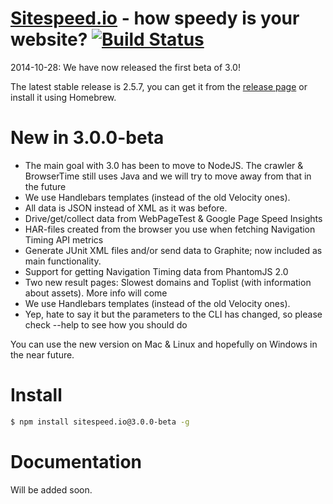 <a href="http://www.sitespeed.io" target="_blank">Sitespeed.io</a> - how speedy is your website? [![Build Status](https://secure.travis-ci.org/sitespeedio/sitespeed.io.png?branch=3.0-wip)](http://travis-ci.org/sitespeedio/sitespeed.io)
=============

2014-10-28: We have now released the first beta of 3.0!

The latest stable release is 2.5.7, you can get it from the <a href="https://github.com/sitespeedio/sitespeed.io/releases/tag/v2.5.7">release page</a> or install it using Homebrew.


New in 3.0.0-beta
=============
* The main goal with 3.0 has been to move to NodeJS. The crawler & BrowserTime still uses Java and we will try to move away from that in the future
* We use Handlebars templates (instead of the old Velocity ones).
* All data is JSON instead of XML as it was before.
* Drive/get/collect data from WebPageTest & Google Page Speed Insights
* HAR-files created from the browser you use when fetching Navigation Timing API metrics
* Generate JUnit XML files and/or send data to Graphite; now included as main functionality.
* Support for getting Navigation Timing data from PhantomJS 2.0
* Two new result pages: Slowest domains and Toplist (with information about assets). More info will come
* We use Handlebars templates (instead of the old Velocity ones).
* Yep, hate to say it but the parameters to the CLI has changed, so please check --help to see how you should do

You can use the new version on Mac & Linux and hopefully on Windows in the near future.

Install 
=============
```bash
$ npm install sitespeed.io@3.0.0-beta -g
```

Documentation
=============
Will be added soon.
